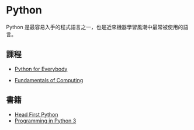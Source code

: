 # Python

Python 是最容易入手的程式語言之一，也是近來機器學習風潮中最常被使用的語言。

## 課程

* [Python for Everybody](https://www.coursera.org/specializations/python)

* [Fundamentals of Computing](https://www.coursera.org/specializations/computer-fundamentals)

## 書籍

* [Head First Python](http://www.headfirstlabs.com/books/hfpython/)
* [Programming in Python 3](http://www.qtrac.eu/py3book.html)
